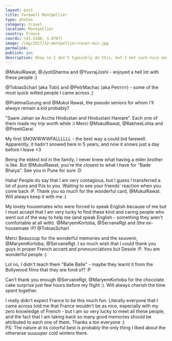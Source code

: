 ```yaml
---
layout: post
title: Farewell Montpellier 
type: photos
category: travel
location: Montpellier
country: France
coordi: (43.5108, 3.8767)
image: /img/2017/12-montpellier/cover-min.jpg 
permalink: 
publish: yes
description: Okay so I don't typically do this, but I met such nice and kind people here and I miss them so much that I really need to do this post. I have learned so much from each one of them. I am not much of a selfie person and that's probably the reason that I don't have a picture with eveyrone I met BUT if we met in Montpellier, trust me that you have inspired me in some way or the other. THANK YOU  so much (and sorry if we didn't click a picture together :( ) <br>WIll miss everyone.
---
```

<!-- http://compressjpeg.com -->
<!-- http://compressimage.toolur.com/ 1024, 400-->

<p class="center"><img src="{{site.baseurl}}/img/2017/12-montpellier/cover.jpg" alt="">@MukulRawat, @JyotiSharma and @YuvrajJoshi - enjoyed a hell lot with these people :)</p>

<p class="center"><img src="{{site.baseurl}}/img/2017/12-montpellier/2.jpg" alt="">@TobiasScharl (aka Tobi) and @PetrMachac (aka Petrrrrr) - some of the most quick witted people I came across ;)</p>

<p class="center"><img src="{{site.baseurl}}/img/2017/12-montpellier/3.jpg" alt="">@PratimaGurung and @Mukul Rawat, the pseudo seniors for whom I'll always remain a kid probably?</p>

<p class="center"><img src="{{site.baseurl}}/img/2017/12-montpellier/4.jpg" alt="">"Saare Jahan se Accha Hindustan and Hindustani Hamare". Each one of them made my trip worth while :) Merci @MukulRawat, @RakheeLohia and @PreetiGarai</p>

<p class="center"><img src="{{site.baseurl}}/img/2017/12-montpellier/5.jpg" alt="">My first SNOWWWWFALLLLLL - the best way a could bid farewell. Apparently, it hadn't snowed here in 5 years, and now it snows just a day before I leave <3</p>

<p class="center"><img src="{{site.baseurl}}/img/2017/12-montpellier/6.jpg" alt="">Being the eldest kid in the family, I never knew what having a elder brother is like. But @MukulRawat, you're the closest to what I have for "Bade Bhaiya". See you in Pune for sure :D</p>

<p class="center"><img src="{{site.baseurl}}/img/2017/12-montpellier/7.jpg" alt="">Haha! People do say that I am very contagious, but I guess I transferred a lot of puns and PJs to you. Waiting to see your friends' reaction when you come back :P. Thank you so much for the wonderful card, @MukulRawat. Will always keep it with me :) </p>

<p class="center"><img src="{{site.baseurl}}/img/2017/12-montpellier/8.jpg" alt="">My lovely housemates who were forced to speak English because of me but I must accept that I am very lucky to find these kind and caring people who went out of the way to help me (and speak English - something they aren't comfortable at all with). @MaryemKortoba, @ServaneRgt and (the ex-housemate :P) @TobiasScharl</p>

<p class="center"><img src="{{site.baseurl}}/img/2017/12-montpellier/9.jpg" alt="">Merci Beaucoup for the wonderful memories and the souvenir, @MaryemKortoba, @ServaneRgt. I so much wish that I could thank you guys in proper French accent and pronounciations but Desole :P. You are wonderful people :)</p>

<p class="center"><img src="{{site.baseurl}}/img/2017/12-montpellier/10.jpg" alt="">Lol no, I didn't teach them "Balle Balle" - maybe they learnt it from the Bollywood films that they are fond of? :P</p>

<p class="center"><img src="{{site.baseurl}}/img/2017/12-montpellier/11.jpg" alt="">Can't thank you enough @ServaneRgt, @MaryemKortoba for the chocolate cake surprise just few hours before my flight :). Will always cherish the time spent together.</p>

<p class="center"><img src="{{site.baseurl}}/img/2017/12-montpellier/1.jpg" alt="">I really didn't expect France to be this much fun. Literally everyone that I came across told me that France wouldn't be as nice, especially with my zero knowledge of French - but I am so very lucky to meet all these people, and the fact that I am taking back so many good memories should be attributed to each one of them. Thanks a ton everyone :) <br>
PS: The nature at its colorful best is probably the only thing I liked about the otherwise suuuuper cold winters there.</p>